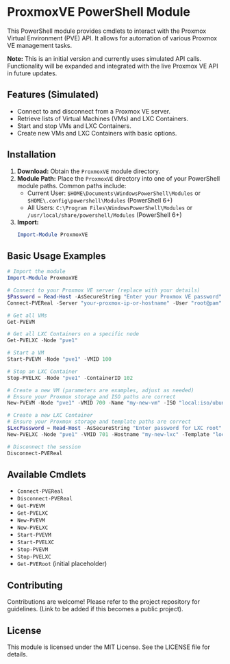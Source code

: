 # ProxmoxVE PowerShell Module

This PowerShell module provides cmdlets to interact with the Proxmox Virtual Environment (PVE) API. It allows for automation of various Proxmox VE management tasks.

**Note:** This is an initial version and currently uses simulated API calls. Functionality will be expanded and integrated with the live Proxmox VE API in future updates.

## Features (Simulated)

*   Connect to and disconnect from a Proxmox VE server.
*   Retrieve lists of Virtual Machines (VMs) and LXC Containers.
*   Start and stop VMs and LXC Containers.
*   Create new VMs and LXC Containers with basic options.

## Installation

1.  **Download:** Obtain the `ProxmoxVE` module directory.
2.  **Module Path:** Place the `ProxmoxVE` directory into one of your PowerShell module paths. Common paths include:
    *   Current User: `$HOME\Documents\WindowsPowerShell\Modules` or `$HOME\.config\powershell\Modules` (PowerShell 6+)
    *   All Users: `C:\Program Files\WindowsPowerShell\Modules` or `/usr/local/share/powershell/Modules` (PowerShell 6+)
3.  **Import:**
    ```powershell
    Import-Module ProxmoxVE
    ```

## Basic Usage Examples

```powershell
# Import the module
Import-Module ProxmoxVE

# Connect to your Proxmox VE server (replace with your details)
$Password = Read-Host -AsSecureString "Enter your Proxmox VE password"
Connect-PVEReal -Server "your-proxmox-ip-or-hostname" -User "root@pam" -Password $Password

# Get all VMs
Get-PVEVM

# Get all LXC Containers on a specific node
Get-PVELXC -Node "pve1"

# Start a VM
Start-PVEVM -Node "pve1" -VMID 100

# Stop an LXC Container
Stop-PVELXC -Node "pve1" -ContainerID 102

# Create a new VM (parameters are examples, adjust as needed)
# Ensure your Proxmox storage and ISO paths are correct
New-PVEVM -Node "pve1" -VMID 700 -Name "my-new-vm" -ISO "local:iso/ubuntu-server.iso" -Storage "local-lvm" -Memory 2048 -Cores 2 -Network "virtio,bridge=vmbr0" -StartOnCreate

# Create a new LXC Container
# Ensure your Proxmox storage and template paths are correct
$LxcPassword = Read-Host -AsSecureString "Enter password for LXC root"
New-PVELXC -Node "pve1" -VMID 701 -Hostname "my-new-lxc" -Template "local:vztmpl/alpine-base.tar.gz" -Storage "local-lvm" -Password $LxcPassword -Memory 512 -Network "name=eth0,bridge=vmbr0,ip=dhcp" -StartOnCreate

# Disconnect the session
Disconnect-PVEReal
```

## Available Cmdlets

*   `Connect-PVEReal`
*   `Disconnect-PVEReal`
*   `Get-PVEVM`
*   `Get-PVELXC`
*   `New-PVEVM`
*   `New-PVELXC`
*   `Start-PVEVM`
*   `Start-PVELXC`
*   `Stop-PVEVM`
*   `Stop-PVELXC`
*   `Get-PVERoot` (initial placeholder)

## Contributing

Contributions are welcome! Please refer to the project repository for guidelines. (Link to be added if this becomes a public project).

## License

This module is licensed under the MIT License. See the LICENSE file for details.
